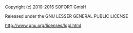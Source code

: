Copyright (c) 2010-2016 SOFORT GmbH

Released under the GNU LESSER GENERAL PUBLIC LICENSE

http://www.gnu.org/licenses/lgpl.html